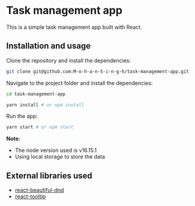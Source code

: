 # Task management app

This is a simple task management app built with React.

## Installation and usage

Clone the repository and install the dependencies:

```bash
git clone git@github.com:M-o-h-a-n-S-i-n-g-h/task-management-app.git
```

Navigate to the project folder and install the dependencies:

```bash
cd task-management-app

yarn install # or npm install
```

Run the app:

```bash
yarn start # or npm start
```

**Note:** 
* The node version used is v16.15.1
* Using local storage to store the data

## External libraries used

* [react-beautiful-dnd](https://www.npmjs.com/package/react-beautiful-dnd)
* [react-tooltip](https://www.npmjs.com/package/react-tooltip)
